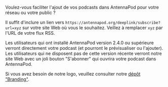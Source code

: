 Voulez-vous faciliter l'ajout de vos podcasts dans AntennaPod pour votre réseau
ou votre public ?

Il suffit d'inclure un lien vers
`https://antennapod.org/deeplink/subscribe?url=xyz` sur votre site Web où vous
le souhaitez. Veillez à remplacer `xyz` par l'URL de votre flux RSS.

Les utilisateurs qui ont installé AntennaPod version 2.4.0 ou supérieure verront
directement votre podcast (et pourront le prévisualiser ou l'ajouter). Les
utilisateurs qui ne disposent pas de cette version récente verront notre site
Web avec un joli bouton "S'abonner" qui ouvrira votre podcast dans AntennaPod.

Si vous avez besoin de notre logo, veuillez consulter notre [dépôt
"Branding"](https://github.com/AntennaPod/branding).

